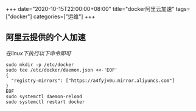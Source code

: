 +++
date="2020-10-15T22:00:00+08:00"
title="docker阿里云加速"
tags=["docker"]
categories=["运维"]
+++ 

## 阿里云提供的个人加速
*在linux下执行以下命令即可*
```
sudo mkdir -p /etc/docker
sudo tee /etc/docker/daemon.json <<-'EOF'
{
  "registry-mirrors": ["https://a4fyjv0u.mirror.aliyuncs.com"]
}
EOF
sudo systemctl daemon-reload
sudo systemctl restart docker
```